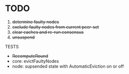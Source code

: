 # TODO

1. ~~determine faulty nodes~~
2. ~~exclude faulty nodes from current peer-set~~
3. ~~clear caches and re-run consensus~~
4. ~~unsuspend~~

TESTS
 
- ~~RecomputeRound~~
- core: evictFaultyNodes
- node: supsended state with AutomaticEviction on or off 